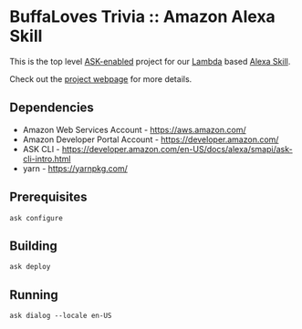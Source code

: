 # BuffaLoves Trivia :: Amazon Alexa Skill

This is the top level [ASK-enabled](https://developer.amazon.com/en-US/docs/alexa/alexa-skills-kit-sdk-for-python/set-up-the-sdk.html) project for our [Lambda](https://aws.amazon.com/lambda/) based [Alexa Skill](https://alexa.amazon.com/spa/index.html#skills/beta/amzn1.ask.skill.e2d9e7ed-a321-449a-a68f-63f5d5d876c0).

Check out the [project webpage](https://buffalo-coders.github.io/buffaloves-trivia-alexa/) for more details.

## Dependencies

  * Amazon Web Services Account - https://aws.amazon.com/
  * Amazon Developer Portal Account - https://developer.amazon.com/
  * ASK CLI - https://developer.amazon.com/en-US/docs/alexa/smapi/ask-cli-intro.html
  * yarn - https://yarnpkg.com/

## Prerequisites

```
ask configure
```

## Building

```
ask deploy
```

## Running

```
ask dialog --locale en-US
```
